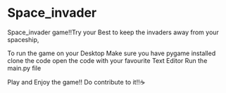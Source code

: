 # Space_invader
Space_invader game!!Try your Best to keep the invaders  away from your spaceship,

To run the game on your Desktop
Make sure you have pygame installed
clone the code
open the code with your favourite Text Editor
Run the main.py file

Play and Enjoy the game!!
Do contribute to it!!☕
